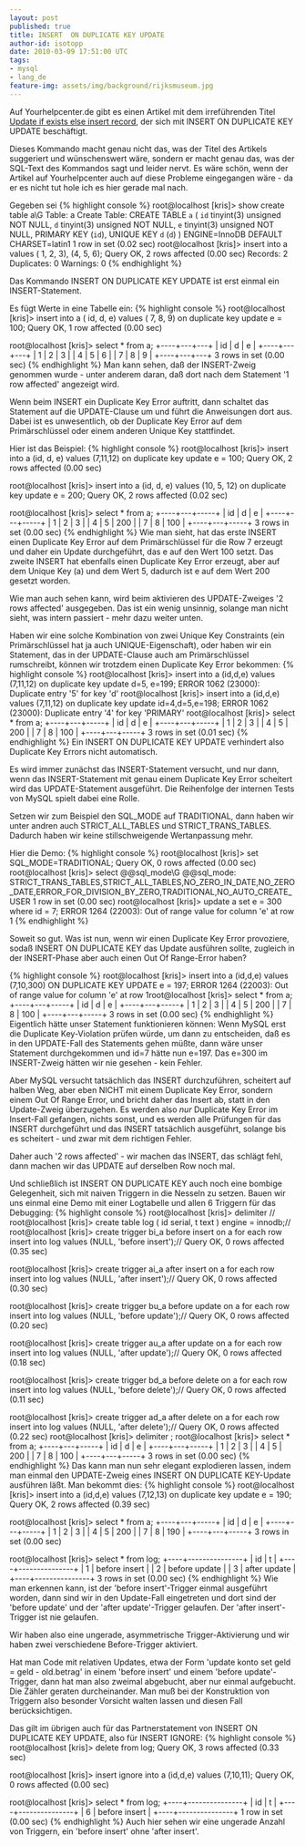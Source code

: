 ```yaml
---
layout: post
published: true
title: INSERT  ON DUPLICATE KEY UPDATE
author-id: isotopp
date: 2010-03-09 17:51:00 UTC
tags:
- mysql
- lang_de
feature-img: assets/img/background/rijksmuseum.jpg
---
```

Auf Yourhelpcenter.de gibt es einen Artikel mit dem irreführenden Titel <a href='http://www.yourhelpcenter.de/2010/03/mysql-update-if-exists-else-insert-record-sql-statement/'>Update if exists else insert record</a>, der sich mit INSERT ON DUPLICATE KEY UPDATE beschäftigt.

Dieses Kommando macht genau nicht das, was der Titel des Artikels suggeriert und wünschenswert wäre, sondern er macht genau das, was der SQL-Text des Kommandos sagt und leider nervt. Es wäre schön, wenn der Artikel auf Yourhelpcenter auch auf diese Probleme eingegangen wäre - da er es nicht tut hole ich es hier gerade mal nach.
<br />

Gegeben sei 
{% highlight console %}
root@localhost [kris]> show create table a\G
       Table: a
Create Table: CREATE TABLE `a` (
  `id` tinyint(3) unsigned NOT NULL,
  `d` tinyint(3) unsigned NOT NULL,
  `e` tinyint(3) unsigned NOT NULL,
  PRIMARY KEY (`id`),
  UNIQUE KEY `d` (`d`)
) ENGINE=InnoDB DEFAULT CHARSET=latin1
1 row in set (0.02 sec)
root@localhost [kris]> insert into a values ( 1, 2, 3), (4, 5, 6);
Query OK, 2 rows affected (0.00 sec)
Records: 2  Duplicates: 0  Warnings: 0
{% endhighlight %}


Das Kommando INSERT ON DUPLICATE KEY UPDATE ist erst einmal ein INSERT-Statement.

Es fügt Werte in eine Tabelle ein: 
{% highlight console %}
root@localhost [kris]> insert into a ( id, d, e) values ( 7, 8, 9) on duplicate key update e = 100;
Query OK, 1 row affected (0.00 sec)

root@localhost [kris]> select \* from a;
+----+---+---+
| id | d | e |
+----+---+---+
|  1 | 2 | 3 |
|  4 | 5 | 6 |
|  7 | 8 | 9 |
+----+---+---+
3 rows in set (0.00 sec)
{% endhighlight %}
 Man kann sehen, daß der INSERT-Zweig genommen wurde - unter anderem daran, daß dort nach dem Statement '1 row affected' angezeigt wird.

Wenn beim INSERT ein Duplicate Key Error auftritt, dann schaltet das Statement auf die UPDATE-Clause um und führt die Anweisungen dort aus. Dabei ist es unwesentlich, ob der Duplicate Key Error auf dem Primärschlüssel oder einem anderen Unique Key stattfindet.

Hier ist das Beispiel: 
{% highlight console %}
root@localhost [kris]> insert into a (id, d, e) values (7,11,12) on duplicate key update e = 100;
Query OK, 2 rows affected (0.00 sec)

root@localhost [kris]> insert into a (id, d, e) values (10, 5, 12) on duplicate key update e = 200;
Query OK, 2 rows affected (0.02 sec)

root@localhost [kris]> select \* from a;
+----+---+-----+
| id | d | e   |
+----+---+-----+
|  1 | 2 |   3 |
|  4 | 5 | 200 |
|  7 | 8 | 100 |
+----+---+-----+
3 rows in set (0.00 sec)
{% endhighlight %}
 Wie man sieht, hat das erste INSERT einen Duplicate Key Error auf dem Primärschlüssel für die Row 7 erzeugt und daher ein Update durchgeführt, das e auf den Wert 100 setzt. Das zweite INSERT hat ebenfalls einen Duplicate Key Error erzeugt, aber auf dem Unique Key (a) und dem Wert 5, dadurch ist e auf dem Wert 200 gesetzt worden.

Wie man auch sehen kann, wird beim aktivieren des UPDATE-Zweiges '2 rows affected' ausgegeben. Das ist ein wenig unsinnig, solange man nicht sieht, was intern passiert - mehr dazu weiter unten.

Haben wir eine solche Kombination von zwei Unique Key Constraints (ein Primärschlüssel hat ja auch UNIQUE-Eigenschaft), oder haben wir ein Statement, das in der UPDATE-Clause auch am Primärschlüssel rumschreibt, können wir trotzdem einen Duplicate Key Error bekommen: 
{% highlight console %}
root@localhost [kris]> insert into a (id,d,e) values (7,11,12) on duplicate key update d=5, e=199;
ERROR 1062 (23000): Duplicate entry '5' for key 'd'
root@localhost [kris]> insert into a (id,d,e) values (7,11,12) on duplicate key update id=4,d=5,e=198;
ERROR 1062 (23000): Duplicate entry '4' for key 'PRIMARY'
root@localhost [kris]> select \* from a;
+----+---+-----+
| id | d | e   |
+----+---+-----+
|  1 | 2 |   3 |
|  4 | 5 | 200 |
|  7 | 8 | 100 |
+----+---+-----+
3 rows in set (0.01 sec)
{% endhighlight %}
 Ein INSERT ON DUPLICATE KEY UPDATE verhindert also Duplicate Key Errors nicht automatisch.

Es wird immer zunächst das INSERT-Statement versucht, und nur dann, wenn das INSERT-Statement mit genau einem Duplicate Key Error scheitert wird das UPDATE-Statement ausgeführt. Die Reihenfolge der internen Tests von MySQL spielt dabei eine Rolle.

Setzen wir zum Beispiel den SQL_MODE auf TRADITIONAL, dann haben wir unter andren auch STRICT_ALL_TABLES und STRICT_TRANS_TABLES. Dadurch haben wir keine stillschweigende Wertanpassung mehr.

Hier die Demo: 
{% highlight console %}
root@localhost [kris]> set SQL_MODE=TRADITIONAL;
Query OK, 0 rows affected (0.00 sec)
root@localhost [kris]> select @@sql_mode\G
@@sql_mode: STRICT_TRANS_TABLES,STRICT_ALL_TABLES,NO_ZERO_IN_DATE,NO_ZERO_DATE,ERROR_FOR_DIVISION_BY_ZERO,TRADITIONAL,NO_AUTO_CREATE_USER
1 row in set (0.00 sec)
root@localhost [kris]> update a set e = 300 where id = 7;
ERROR 1264 (22003): Out of range value for column 'e' at row 1
{% endhighlight %}


Soweit so gut. Was ist nun, wenn wir einen Duplicate Key Error provoziere, sodaß INSERT ON DUPLICATE KEY das Update ausführen sollte, zugleich in der INSERT-Phase aber auch einen Out Of Range-Error haben?


{% highlight console %}
root@localhost [kris]> insert into a (id,d,e) values (7,10,300) ON DUPLICATE KEY UPDATE e = 197;
ERROR 1264 (22003): Out of range value for column 'e' at row 1root@localhost [kris]> select * from a;
+----+---+-----+
| id | d | e   |
+----+---+-----+
|  1 | 2 |   3 |
|  4 | 5 | 200 |
|  7 | 8 | 100 |
+----+---+-----+
3 rows in set (0.00 sec)
{% endhighlight %}
 Eigentlich hätte unser Statement funktionieren können: Wenn MySQL erst die Duplicate Key-Violation prüfen würde, um dann zu entscheiden, daß es in den UPDATE-Fall des Statements gehen müßte, dann wäre unser Statement durchgekommen und id=7 hätte nun e=197. Das e=300 im INSERT-Zweig hätten wir nie gesehen - kein Fehler.

Aber MySQL versucht tatsächlich das INSERT durchzuführen, scheitert auf halben Weg, aber eben NICHT mit einem Duplicate Key Error, sondern einem Out Of Range Error, und bricht daher das Insert ab, statt in den Update-Zweig überzugehen. Es werden also <em>nur</em> Duplicate Key Error im Insert-Fall gefangen, nichts sonst, und es werden alle Prüfungen für das INSERT durchgeführt und das INSERT tatsächlich ausgeführt, solange bis es scheitert - und zwar mit dem richtigen Fehler.

Daher auch '2 rows affected' - wir machen das INSERT, das schlägt fehl, dann machen wir das UPDATE auf derselben Row noch mal.

Und schließlich ist INSERT ON DUPLICATE KEY auch noch eine bombige Gelegenheit, sich mit naiven Triggern in die Nesseln zu setzen. Bauen wir uns einmal eine Demo mit einer Logtabelle und allen 6 Triggern für das Debugging: 
{% highlight console %}
root@localhost [kris]> delimiter //
root@localhost [kris]> create table log ( id serial, t text ) engine = innodb;//
root@localhost [kris]> create trigger bi_a before insert on a for each row insert into log values (NULL, 'before insert');//
Query OK, 0 rows affected (0.35 sec)

root@localhost [kris]> create trigger ai_a after insert on a for each row insert into log values (NULL, 'after insert');//
Query OK, 0 rows affected (0.30 sec)

root@localhost [kris]> create trigger bu_a before update on a for each row insert into log values (NULL, 'before update');//
Query OK, 0 rows affected (0.20 sec)

root@localhost [kris]> create trigger au_a after update on a for each row insert into log values (NULL, 'after update');//
Query OK, 0 rows affected (0.18 sec)

root@localhost [kris]> create trigger bd_a before delete on a for each row insert into log values (NULL, 'before delete');//
Query OK, 0 rows affected (0.11 sec)

root@localhost [kris]> create trigger ad_a after delete on a for each row insert into log values (NULL, 'after delete');//
Query OK, 0 rows affected (0.22 sec)
root@localhost [kris]> delimiter ;
root@localhost [kris]> select \* from a;
+----+---+-----+
| id | d | e   |
+----+---+-----+
|  1 | 2 |   3 |
|  4 | 5 | 200 |
|  7 | 8 | 100 |
+----+---+-----+
3 rows in set (0.00 sec)
{% endhighlight %}
 Das kann man nun sehr elegant explodieren lassen, indem man einmal den UPDATE-Zweig eines INSERT ON DUPLICATE KEY-Update ausführen läßt. Man bekommt dies: 
{% highlight console %}
root@localhost [kris]> insert into a (id,d,e) values (7,12,13) on duplicate key update e = 190;
Query OK, 2 rows affected (0.39 sec)

root@localhost [kris]> select \* from a;
+----+---+-----+
| id | d | e   |
+----+---+-----+
|  1 | 2 |   3 |
|  4 | 5 | 200 |
|  7 | 8 | 190 |
+----+---+-----+
3 rows in set (0.00 sec)

root@localhost [kris]> select \* from log;
+----+---------------+
| id | t             |
+----+---------------+
|  1 | before insert |
|  2 | before update |
|  3 | after update  |
+----+---------------+
3 rows in set (0.00 sec)
{% endhighlight %}
 Wie man erkennen kann, ist der 'before insert'-Trigger einmal ausgeführt worden, dann sind wir in den Update-Fall eingetreten und dort sind der 'before update' und der 'after update'-Trigger gelaufen. Der 'after insert'-Trigger ist nie gelaufen.

Wir haben also eine ungerade, asymmetrische Trigger-Aktivierung und wir haben zwei verschiedene Before-Trigger aktiviert.

Hat man Code mit relativen Updates, etwa der Form 'update konto set geld = geld - old.betrag' in einem 'before insert' und einem 'before update'-Trigger, dann hat man also zweimal abgebucht, aber nur einmal aufgebucht. Die Zähler geraten durcheinander. Man muß bei der Konstruktion von Triggern also besonder Vorsicht walten lassen und diesen Fall berücksichtigen.

Das gilt im übrigen auch für das Partnerstatement von INSERT ON DUPLICATE KEY UPDATE, also für INSERT IGNORE: 
{% highlight console %}
root@localhost [kris]> delete from log;
Query OK, 3 rows affected (0.33 sec)

root@localhost [kris]> insert ignore into a (id,d,e) values (7,10,11);
Query OK, 0 rows affected (0.00 sec)

root@localhost [kris]> select \* from log;
+----+---------------+
| id | t             |
+----+---------------+
|  6 | before insert |
+----+---------------+
1 row in set (0.00 sec)
{% endhighlight %}
 Auch hier sehen wir eine ungerade Anzahl von Triggern, ein 'before insert' ohne 'after insert'.
